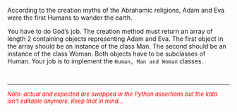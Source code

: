 According to the creation myths of the Abrahamic religions, Adam and Eva were the first Humans to wander the earth.

You have to do God’s job. The creation method must return an array of length 2 containing objects representing Adam and Eva. The first object in the array should be an instance of the class Man. The second should be an instance of the class Woman. Both objects have to be subclasses of Human. Your job is to implement the ```Human, Man and Woman``` classes.

<br>
<font size=2 color="red"><hr><i>Note: actual and expected are swapped in the Python assertions but the kata isn't editable anymore. Keep that in mind...</i></font>